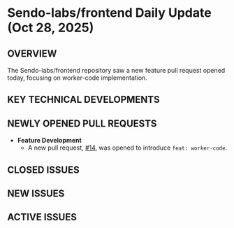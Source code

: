 # Sendo-labs/frontend Daily Update (Oct 28, 2025)
## OVERVIEW 
The Sendo-labs/frontend repository saw a new feature pull request opened today, focusing on worker-code implementation.

## KEY TECHNICAL DEVELOPMENTS

## NEWLY OPENED PULL REQUESTS
*   **Feature Development**
    *   A new pull request, [#14](https://github.com/Sendo-labs/frontend/pull/14), was opened to introduce `feat: worker-code`.

## CLOSED ISSUES

## NEW ISSUES

## ACTIVE ISSUES